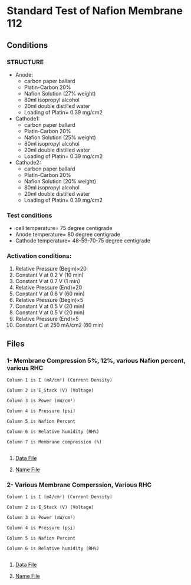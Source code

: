# Standard Test of Nafion Membrane 112

## Conditions

### STRUCTURE
- Anode: 
	- carbon paper ballard
	- Platin-Carbon 20% 
	- Nafion Solution (27% weight)
	- 80ml isopropyl alcohol
	- 20ml double distilled water 
	- Loading of Platin= 0.39 mg/cm2
- Cathode1: 
	- carbon paper ballard
	- Platin-Carbon 20%
	- Nafion Solution (25% weight)
	- 80ml isopropyl alcohol
	- 20ml double distilled water
	- Loading of Platin= 0.39 mg/cm2
- Cathode2:
	- carbon paper ballard
	- Platin-Carbon 20%
	- Nafion Solution (20% weight)
	- 80ml isopropyl alcohol
	- 20ml double distilled water 
	- Loading of Platin= 0.39 mg/cm2

### Test conditions
- cell temperature= 75 degree centigrade 
- Anode temperature= 80 degree centigrade
- Cathode temperature= 48-59-70-75 degree centigrade

### Activation conditions:
1. Relative Pressure (Begin)×20
2. Constant V at 0.2 V (10 min)
3. Constant V at 0.7 V (1 min)
4. Relative Pressure (End)×20
5. Constant V at 0.6 V (60 min)
6. Relative Pressure (Begin)×5
7. Constant V at 0.5 V (20 min)
8. Constant V at 0.5 V (20 min)
9. Relative Pressure (End)×5
10. Constant C at 250 mA/cm2 (60 min)

## Files

### 1- Membrane Compression 5%, 12%, various Nafion percent, various RHC			

```
Column 1 is I (mA/cm²) (Current Density)

Column 2 is E_Stack (V) (Voltage)

Column 3 is Power (mW/cm²)

Column 4 is Pressure (psi) 

Column 5 is Nafion Percent

Column 6 is Relative humidity (RH%)

Column 7 is Membrane compression (%)


```			
	

1. [Data File](1.csv)		

2. [Name File](1.name)


### 2- Various Membrane Comperssion, Various RHC


```
Column 1 is I (mA/cm²) (Current Density)

Column 2 is E_Stack (V) (Voltage)

Column 3 is Power (mW/cm²)

Column 4 is Pressure (psi) 

Column 5 is Nafion Percent

Column 6 is Relative humidity (RH%) 


```

1. [Data File](2.csv)		

2. [Name File](2.name)
